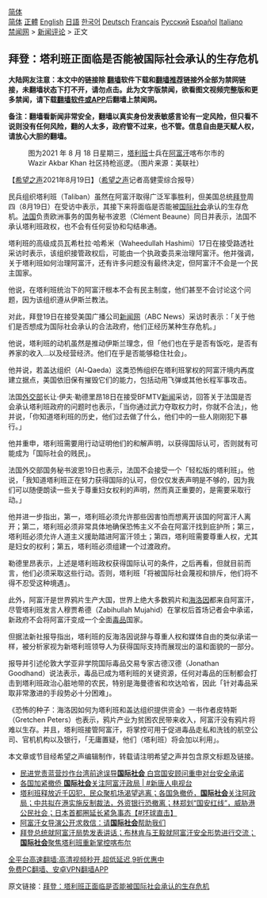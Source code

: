  <!-- 面包屑导航 --> <div class="breadcrumb"><!-- GTranslate: https://gtranslate.io/ -->  <div class="switcher notranslate">  <div class="selected">  <a href="#" onclick="return false;"> 简体</a>  </div>  <div class="option">  <a href="https://www.bannedbook.org" onclick="doGTranslate('zh-CN|zh-CN');jQuery('div.switcher div.selected a').html(jQuery(this).html());return false;" title="简体中文" class="nturl selected"> 简体</a>  <a href="https://www.bannedbook.org/zh-tw/" onclick="doGTranslate('zh-CN|zh-TW');jQuery('div.switcher div.selected a').html(jQuery(this).html());return false;" title="繁體中文" class="nturl"> 正體</a>  <a href="https://www.bannedbook.org/en/" onclick="doGTranslate('zh-CN|en');jQuery('div.switcher div.selected a').html(jQuery(this).html());return false;" title="English" class="nturl"> English</a>  <a href="https://www.bannedbook.org/ja/" onclick="doGTranslate('zh-CN|ja');jQuery('div.switcher div.selected a').html(jQuery(this).html());return false;" title="日本語" class="nturl"> 日語</a>  <a href="https://www.bannedbook.org/ko/" onclick="doGTranslate('zh-CN|ko');jQuery('div.switcher div.selected a').html(jQuery(this).html());return false;" title="한국어" class="nturl"> 한국어</a>  <a href="https://www.bannedbook.org/de/" onclick="doGTranslate('zh-CN|de');jQuery('div.switcher div.selected a').html(jQuery(this).html());return false;" title="Deutsch" class="nturl"> Deutsch</a>  <a href="https://www.bannedbook.org/fr/" onclick="doGTranslate('zh-CN|fr');jQuery('div.switcher div.selected a').html(jQuery(this).html());return false;" title="Français" class="nturl"> Français</a>  <a href="https://www.bannedbook.org/ru/" onclick="doGTranslate('zh-CN|ru');jQuery('div.switcher div.selected a').html(jQuery(this).html());return false;" title="Русский" class="nturl"> Русский</a>  <a href="https://www.bannedbook.org/es/" onclick="doGTranslate('zh-CN|es');jQuery('div.switcher div.selected a').html(jQuery(this).html());return false;" title="Español" class="nturl"> Español</a>  <a href="https://www.bannedbook.org/it/" onclick="doGTranslate('zh-CN|it');jQuery('div.switcher div.selected a').html(jQuery(this).html());return false;" title="Italiano" class="nturl"> Italiano</a>  </div>  </div>      <div class='breadcrumb-sub'><!-- Breadcrumb NavXT 6.3.0 --> <a href="https://www.bannedbook.org/" class="home">禁闻网</a> &gt; <a href="https://www.bannedbook.org/bnews/comments/" class="category">新闻评论</a> &gt; 正文</div></div><h2>拜登：塔利班正面临是否能被国际社会承认的生存危机</h2> <p class="notice"><b>大陆网友注意：本文中的链接除 <a href="https://github.com/bannedbook/fanqiang" >翻墙</a>软件下载和<a href="https://github.com/killgcd/justmysocks/blob/master/README.md">翻墙推荐</a>链接外全部为禁网链接，未翻墙状态下打不开，请勿点击。此为文字版禁闻，欲看图文视频完整版和更多禁闻，请下载<a href="https://github.com/bannedbook/fanqiang">翻墙软件或APP</a>后翻墙上禁闻网。</p><p>备注：翻墙看新闻非常安全，翻墙以真实身份发表敏感言论有一定风险，但只看不说则没有任何风险，翻的人太多，政府管不过来，也不管。信息自由是天赋人权，请放心大胆的翻墙。</b></p>  <div class="entry"> <figure> <p><figcaption>图为2021 年 8 月 18 日星期三，<a href="https://www.bannedbook.org/bnews/tag/%e5%a1%94%e5%88%a9%e7%8f%ad/" class="st_tag internal_tag" rel="tag" title="标签 塔利班 下的日志">塔利班</a>士兵在<a href="https://www.bannedbook.org/bnews/tag/%e9%98%bf%e5%af%8c%e6%b1%97/" class="st_tag internal_tag" rel="tag" title="标签 阿富汗 下的日志">阿富汗</a>喀布尔市的 Wazir Akbar Khan 社区持枪巡逻。（图片来源：美联社）</figcaption></figure> <p>【<span class='wp_keywordlink_affiliate'><a href="https://www.soundofhope.org" title="希望之声" target="_blank">希望之声</a></span>2021年8月19日】（<a href="https://www.bannedbook.org/bnews/tag/%e5%b8%8c%e6%9c%9b%e4%b9%8b%e5%a3%b0/" class="st_tag internal_tag" rel="tag" title="标签 希望之声 下的日志">希望之声</a>记者高健雯综合报导）</p> <p>民兵组织塔利班（Taliban）虽然在阿富汗取得广泛军事胜利，但美国总统<a href="https://www.bannedbook.org/bnews/tag/%e6%8b%9c%e7%99%bb/" class="st_tag internal_tag" rel="tag" title="标签 拜登 下的日志">拜登</a>周四（8月19日）在受访中表示，其接下来将面临是否能被<a href="https://www.bannedbook.org/bnews/tag/%E5%9B%BD%E9%99%85%E7%A4%BE%E4%BC%9A/" class="st_tag internal_tag" rel="tag" title="标签 国际社会 下的日志">国际社会</a>承认的生存危机。<a href="https://www.bannedbook.org/bnews/tag/%e6%b3%95%e5%9b%bd/" class="st_tag internal_tag" rel="tag" title="标签 法国 下的日志">法国</a>负责欧洲事务的国务秘书波恩（Clément Beaune）同日并表示，法国不承认塔利班政权，也不会有任何妥协和勾结串通。</p> <p>塔利班的高级成员瓦希杜拉‧哈希米（Waheedullah Hashimi）17日在接受路透社采访时表示，该组织接管政权后，可能由一个执政委员来治理阿富汗。他并强调，关于塔利班如何治理阿富汗，还有许多问题没有最终决定，但阿富汗不会是一个民主国家。</p> <p>他说，在塔利班统治下的阿富汗根本不会有民主制度，他们甚至不会讨论这个问题，因为该组织遵从伊斯兰教法。</p>  <p>对此，拜登19日在接受美国广播公司<span class='wp_keywordlink_affiliate'><a href="https://www.bannedbook.org/" title="新闻网">新闻网</a></span>（ABC News）采访时表示：「关于他们是否想成为国际社会承认的合法政府，他们正经历某种生存危机。」</p> <p>他说，塔利班的动机虽然是推动伊斯兰理念，但「他们也在乎是否有饭吃，是否有养家的收入…以及经营经济。他们在乎是否能够稳住社会」。</p> <p>他并说，若盖达组织（Al-Qaeda）这类恐怖组织在塔利班掌权的阿富汗境内再度建立据点，美国依旧保有摧毁它们的能力，包括动用飞弹或其他长程军事攻击。</p> <p>法国<a href="https://www.bannedbook.org/bnews/tag/%E5%A4%96%E4%BA%A4%E9%83%A8/" class="st_tag internal_tag" rel="tag" title="标签 外交部 下的日志">外交部</a>长让·伊夫·勒德里昂18日在接受BFMTV<span class='wp_keywordlink_affiliate'><a href="https://www.bannedbook.org/" title="新闻">新闻</a></span>采访，回答关于法国是否会承认塔利班政府的问题时也表示，「当你通过武力夺取权力时，你就不合法」，他并说，「你知道塔利班的历史，他们过去做了什么，他们中的一些人刚刚犯下暴行。」</p>  <p>他并重申，塔利班需要用行动证明他们的和解声明，以获得国际认可，否则就有可能成为「国际社会的贱民」。</p> <p>法国外交部国务秘书波恩19日也表示，法国不会接受一个「轻松版的塔利班」。他说，「我知道塔利班正在努力获得国际的认可，但仅仅发表声明是不够的，因为我们可以随便朗读一些关于尊重妇女权利的声明，然而真正重要的，是需要采取行动。」</p> <p>他并进一步指出，第一，塔利班必须允许那些因害怕而想离开该国的阿富汗人离开；第二，塔利班必须非常具体地确保恐怖主义不会在阿富汗找到庇护所；第三，塔利班必须允许人道主义援助踏进阿富汗领土；第四，塔利班需要尊重人权，尤其是妇女的权利；第五，塔利班必须组建一个过渡政府。</p> <p>勒德里昂表示，上述是塔利班政权获得国际认可的条件，之后再看，但就目前而言，他们必须采取这些行动。否则，塔利班「将被国际社会蔑视和排斥，他们将不得不忍受这种境遇」。</p>  <p>此外，阿富汗是世界鸦片生产大国，世界上绝大多数鸦片和<a href="https://www.bannedbook.org/bnews/tag/%e6%b5%b7%e6%b4%9b%e5%9b%a0/" class="st_tag internal_tag" rel="tag" title="标签 海洛因 下的日志">海洛因</a>都来自阿富汗，尽管塔利班发言人穆贾希德（Zabihullah Mujahid）在掌权后首场记者会中承诺，新政府不会将阿富汗变成一个全面<a href="https://www.bannedbook.org/bnews/tag/%e6%af%92%e5%93%81/" class="st_tag internal_tag" rel="tag" title="标签 毒品 下的日志">毒品</a>国家。</p> <p>但据法新社报导指出，塔利班的反海洛因说辞与尊重人权和媒体自由的类似承诺一样，被分析家视为新塔利班领导人为获得国际支持而展现出的温和面貌的一部分。</p> <p>报导并引述伦敦大学亚非学院国际毒品交易专家古德汉德（Jonathan Goodhand）说法表示，毒品已成为塔利班的关键资源，任何对毒品的压制都会打击到塔利班政治心脏地带的农民，特别是海曼德省和坎达哈省，因此「针对毒品采取非常激进的手段势必十分困难」。</p> <p>《恐怖的种子：海洛因如何为塔利班和盖达组织提供资金》一书作者皮特斯（Gretchen Peters）也表示，鸦片产业为贫困农民带来收入，阿富汗没有鸦片将难以生存。并且，塔利班接管阿富汗，将掌控可用于促进毒品走私和洗钱的航空公司、官机机构以及银行，「无庸置疑，他们（塔利班）将会加以利用」。</p>  <p>本文章或节目经希望之声编辑制作，转载请注明希望之声并包含原文标题及链接。 </p> <ul class='op-related-articles' title='相关阅读'> <li><a href='https://www.bannedbook.org/bnews/headline/20210818/1608598.html' target='_blank'>民进党责蓝营炒作台湾前途误导<b>国际社会</b> 白宫国安顾问重申对台安全承诺</a></li> <li><a href='https://www.bannedbook.org/bnews/bannedvideo/20210818/1608112.html' target='_blank'>各国加紧撤侨 <b>国际社会</b>关注阿富汗政局 | #新唐人电视台</a></li> <li><a href='https://www.bannedbook.org/bnews/bannedvideo/20210817/1608067.html' target='_blank'>塔利班释放近千囚犯，民众聚机场渴望逃离；各国急撤侨，<b>国际社会</b>关注阿政局；中共拟在港实施反制裁法，外资银行恐撤离；林郑划“国安红线”，威胁港公民社会；日本首都圈延长紧急事态【#环球直击】</a></li> <li><a href='https://www.bannedbook.org/bnews/cnnews/20210817/1607859.html' target='_blank'>阿富汗女导演公开求救信：请<b>国际社会</b>帮助我们</a></li> <li><a href='https://www.bannedbook.org/bnews/worldnews/usa/20210817/1607620.html' target='_blank'>拜登总统就阿富汗局势发表讲话；布林肯与王毅就阿富汗安全形势进行交流；<b>国际社会</b>聚焦塔利班重新掌控喀布尔</a></li> </ul> <p class="texttj"> <a href="https://github.com/bannedbook/fanqiang/wiki/V2ray%E6%9C%BA%E5%9C%BA" target="_blank">全平台高速翻墙:高清视频秒开,超低延迟,9折优惠中</a><br/> <a href="https://github.com/bannedbook/fanqiang/wiki/%E7%A6%81%E9%97%BB%E7%BD%91%E5%AE%89%E5%8D%93%E7%BF%BB%E5%A2%99%E6%96%B0%E9%97%BBAPP" target="_blank">免费PC翻墙、安卓VPN翻墙APP</a></p><p>原文链接：<a class="src_link"  href="https://www.soundofhope.org/post/537074" target="_blank">拜登：塔利班正面临是否能被国际社会承认的生存危机</a></p><a name='sharetosocial'></a>  <div style="margin-bottom:5px;padding-bottom:5px;clear:both"> <div id="archive-pix-1" class="banner-ads"> <!-- AuctionX Display platform tag START --> <div id="26318x728x90x621x_ADSLOT2" clicktrack="%%CLICK_URL_ESC%%"></div> <!-- AuctionX Display platform tag END --> </div> <div id="archive-pix-2" class="banner-ads"> <!-- AuctionX Display platform tag START --> <div id="26315x300x250x621x_ADSLOT2" clicktrack="%%CLICK_URL_ESC%%"></div> <!-- AuctionX Display platform tag END --> </div> </div>  <div id="archive-pix-1" class="banner-ads"> <!-- AuctionX Display platform tag START --> <div id="26318x728x90x621x_ADSLOT3" clicktrack="%%CLICK_URL_ESC%%"></div> <!-- AuctionX Display platform tag END --> </div> </div><!--END ENTRY--> 